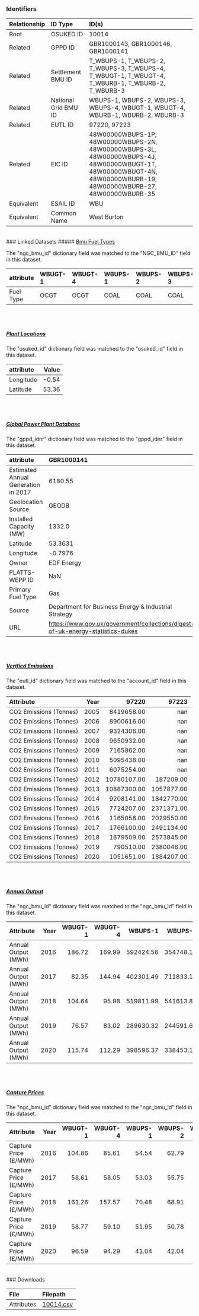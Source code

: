 ### Identifiers

| Relationship   | ID Type              | ID(s)                                                                                                                                                            |
|:---------------|:---------------------|:-----------------------------------------------------------------------------------------------------------------------------------------------------------------|
| Root           | OSUKED ID            | 10014                                                                                                                                                            |
| Related        | GPPD ID              | GBR1000143, GBR1000146, GBR1000141                                                                                                                               |
| Related        | Settlement BMU ID    | T_WBUPS-1, T_WBUPS-2, T_WBUPS-3, T_WBUPS-4, T_WBUGT-1, T_WBUGT-4, T_WBURB-1, T_WBURB-2, T_WBURB-3                                                                |
| Related        | National Grid BMU ID | WBUPS-1, WBUPS-2, WBUPS-3, WBUPS-4, WBUGT-1, WBUGT-4, WBURB-1, WBURB-2, WBURB-3                                                                                  |
| Related        | EUTL ID              | 97220, 97223                                                                                                                                                     |
| Related        | EIC ID               | 48W00000WBUPS-1P, 48W00000WBUPS-2N, 48W00000WBUPS-3L, 48W00000WBUPS-4J, 48W00000WBUGT-1T, 48W00000WBUGT-4N, 48W00000WBURB-19, 48W00000WBURB-27, 48W00000WBURB-35 |
| Equivalent     | ESAIL ID             | WBU                                                                                                                                                              |
| Equivalent     | Common Name          | West Burton                                                                                                                                                      |

<br>
### Linked Datasets
##### <a href="https://raw.githubusercontent.com/OSUKED/Dictionary-Datasets/main/datasets/bmu-fuel-types/datapackage.json">Bmu Fuel Types</a>



The "ngc_bmu_id" dictionary field was matched to the "NGC_BMU_ID" field in this dataset.

| attribute   | WBUGT-1   | WBUGT-4   | WBUPS-1   | WBUPS-2   | WBUPS-3   | WBUPS-4   | WBURB-1   | WBURB-2   | WBURB-3   |
|:------------|:----------|:----------|:----------|:----------|:----------|:----------|:----------|:----------|:----------|
| Fuel Type   | OCGT      | OCGT      | COAL      | COAL      | COAL      | COAL      | CCGT      | CCGT      | CCGT      |

<br><br>
##### <a href="https://raw.githubusercontent.com/OSUKED/Dictionary-Datasets/main/datasets/plant-locations/datapackage.json">Plant Locations</a>



The "osuked_id" dictionary field was matched to the "osuked_id" field in this dataset.

| attribute   |   Value |
|:------------|--------:|
| Longitude   |   -0.54 |
| Latitude    |   53.36 |

<br><br>
##### <a href="https://raw.githubusercontent.com/OSUKED/Dictionary-Datasets/main/datasets/global-power-plant-database/datapackage.json">Global Power Plant Database</a>



The "gppd_idnr" dictionary field was matched to the "gppd_idnr" field in this dataset.

| attribute                           | GBR1000141                                                                     | GBR1000143                                                                     | GBR1000146                                                                     |
|:------------------------------------|:-------------------------------------------------------------------------------|:-------------------------------------------------------------------------------|:-------------------------------------------------------------------------------|
| Estimated Annual Generation in 2017 | 6180.55                                                                        | 3056.2                                                                         | 185.6                                                                          |
| Geolocation Source                  | GEODB                                                                          | GEODB                                                                          | GEODB                                                                          |
| Installed Capacity (MW)             | 1332.0                                                                         | 2012.0                                                                         | 40.0                                                                           |
| Latitude                            | 53.3631                                                                        | 53.3604                                                                        | 53.3631                                                                        |
| Longitude                           | -0.7976                                                                        | -0.8102                                                                        | -0.7976                                                                        |
| Owner                               | EDF Energy                                                                     | EDF Energy                                                                     | EDF Energy                                                                     |
| PLATTS-WEPP ID                      | NaN                                                                            | 1013947.0                                                                      | NaN                                                                            |
| Primary Fuel Type                   | Gas                                                                            | Coal                                                                           | Gas                                                                            |
| Source                              | Department for Business Energy & Industrial Strategy                           | Department for Business Energy & Industrial Strategy                           | Department for Business Energy & Industrial Strategy                           |
| URL                                 | https://www.gov.uk/government/collections/digest-of-uk-energy-statistics-dukes | https://www.gov.uk/government/collections/digest-of-uk-energy-statistics-dukes | https://www.gov.uk/government/collections/digest-of-uk-energy-statistics-dukes |

<br><br>
##### <a href="https://raw.githubusercontent.com/OSUKED/Dictionary-Datasets/main/datasets/verified-emissions/datapackage.json">Verified Emissions</a>



The "eutl_id" dictionary field was matched to the "account_id" field in this dataset.

| Attribute              |   Year |       97220 |      97223 |
|:-----------------------|-------:|------------:|-----------:|
| CO2 Emissions (Tonnes) |   2005 |  8419658.00 |     nan    |
| CO2 Emissions (Tonnes) |   2006 |  8900616.00 |     nan    |
| CO2 Emissions (Tonnes) |   2007 |  9324306.00 |     nan    |
| CO2 Emissions (Tonnes) |   2008 |  9650932.00 |     nan    |
| CO2 Emissions (Tonnes) |   2009 |  7165862.00 |     nan    |
| CO2 Emissions (Tonnes) |   2010 |  5095438.00 |     nan    |
| CO2 Emissions (Tonnes) |   2011 |  6075254.00 |     nan    |
| CO2 Emissions (Tonnes) |   2012 | 10780107.00 |  187209.00 |
| CO2 Emissions (Tonnes) |   2013 | 10887300.00 | 1057877.00 |
| CO2 Emissions (Tonnes) |   2014 |  9208141.00 | 1842770.00 |
| CO2 Emissions (Tonnes) |   2015 |  7724207.00 | 2371371.00 |
| CO2 Emissions (Tonnes) |   2016 |  1165058.00 | 2029550.00 |
| CO2 Emissions (Tonnes) |   2017 |  1766100.00 | 2491134.00 |
| CO2 Emissions (Tonnes) |   2018 |  1679509.00 | 2573845.00 |
| CO2 Emissions (Tonnes) |   2019 |   790510.00 | 2380046.00 |
| CO2 Emissions (Tonnes) |   2020 |  1051651.00 | 1884207.00 |

<br><br>
##### <a href="https://raw.githubusercontent.com/OSUKED/Dictionary-Datasets/main/datasets/annual-output/datapackage.json">Annual Output</a>



The "ngc_bmu_id" dictionary field was matched to the "ngc_bmu_id" field in this dataset.

| Attribute           |   Year |   WBUGT-1 |   WBUGT-4 |   WBUPS-1 |   WBUPS-2 |   WBUPS-3 |   WBUPS-4 |    WBURB-1 |    WBURB-2 |    WBURB-3 |
|:--------------------|-------:|----------:|----------:|----------:|----------:|----------:|----------:|-----------:|-----------:|-----------:|
| Annual Output (MWh) |   2016 |    186.72 |    169.99 | 592424.56 | 354748.10 | 187014.18 | 129540.05 | 1706126.97 | 1642701.23 | 2021024.86 |
| Annual Output (MWh) |   2017 |     82.35 |    144.94 | 402301.49 | 711833.18 | 314437.84 | 349876.93 | 2392300.40 | 2242933.08 | 1964802.69 |
| Annual Output (MWh) |   2018 |    104.64 |     95.98 | 519811.99 | 541613.80 | 430122.78 | 357744.20 | 2124136.35 | 2181429.43 | 2254553.38 |
| Annual Output (MWh) |   2019 |     76.57 |     83.02 | 289630.32 | 244591.61 |  90731.24 | 198909.25 | 2089622.96 | 2254585.70 | 1865873.09 |
| Annual Output (MWh) |   2020 |    115.74 |    112.29 | 398596.37 | 338453.17 | 143891.61 | 355083.92 | 1660112.92 | 1325122.71 | 1892671.17 |

<br><br>
##### <a href="https://raw.githubusercontent.com/OSUKED/Dictionary-Datasets/main/datasets/capture-prices/datapackage.json">Capture Prices</a>



The "ngc_bmu_id" dictionary field was matched to the "ngc_bmu_id" field in this dataset.

| Attribute             |   Year |   WBUGT-1 |   WBUGT-4 |   WBUPS-1 |   WBUPS-2 |   WBUPS-3 |   WBUPS-4 |   WBURB-1 |   WBURB-2 |   WBURB-3 |
|:----------------------|-------:|----------:|----------:|----------:|----------:|----------:|----------:|----------:|----------:|----------:|
| Capture Price (£/MWh) |   2016 |    104.86 |     85.61 |     54.54 |     62.79 |     44.21 |     62.74 |     38.76 |     40.97 |     38.71 |
| Capture Price (£/MWh) |   2017 |     58.61 |     58.05 |     53.03 |     55.75 |     51.77 |     58.53 |     47.04 |     47.76 |     48.47 |
| Capture Price (£/MWh) |   2018 |    161.26 |    157.57 |     70.48 |     68.91 |     70.56 |     72.33 |     58.02 |     58.77 |     58.22 |
| Capture Price (£/MWh) |   2019 |     58.77 |     59.10 |     51.95 |     50.78 |     54.12 |     48.57 |     45.09 |     45.19 |     46.24 |
| Capture Price (£/MWh) |   2020 |     96.59 |     94.29 |     41.04 |     42.04 |     37.95 |     49.72 |     36.17 |     42.48 |     37.08 |


<br>
### Downloads


| File       | Filepath                                                                              |
|:-----------|:--------------------------------------------------------------------------------------|
| Attributes | [10014.csv](https://osuked.github.io/Power-Station-Dictionary/object_attrs/10014.csv) |
